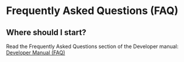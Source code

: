 # Frequently Asked Questions (FAQ)

## Where should I start?

Read the Frequently Asked Questions section of the Developer manual: [Developer Manual (FAQ)](http://robots.uc3m.es/gitbook-developer-manual/frequently-asked-questions.html)
